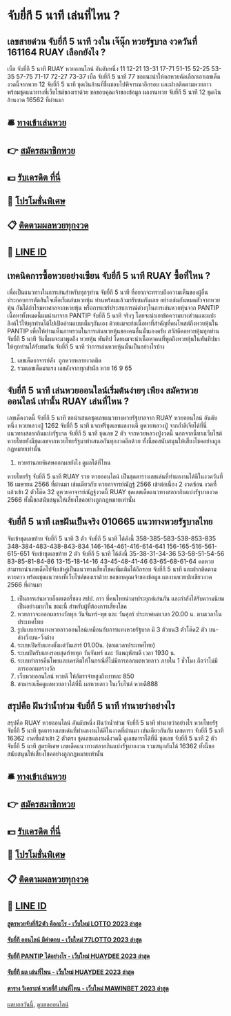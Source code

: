 # จับยี่กี 5 นาที เล่นที่ไหน ?
## เลขสายด่วน จับยี่กี 5 นาที วงใน เจ๊นุ๊ก หวยรัฐบาล งวดวันที่ 161164 RUAY เลือกยังไง ?
เบิ้ล จับยี่กี 5 นาที RUAY หวยออนไลน์ อันดับหนึ่ง 11
12-21
13-31
17-71
51-15
52-25
53-35
57-75
71-17
72-27
73-37
เบิ้ล จับยี่กี 5 นาที 77
ขอแนะนำให้คอหวยคัดเลือกเอาเลขเด็ดงวดนี้จากหวย 12 จับยี่กี 5 นาที ชุดเงินล้านที่ชื่นชอบไปพิจารณาอีกรอบ และฝากติดตามหวยลาว พร้อมชุดแนวทางที่เว็บไซต์ของเราด้วย
ขอขอบคุณเจ้าของข้อมูล
ผลงานหวย จับยี่กี 5 นาที 12 ชุดเงินล้านงวด 16562 ที่ผ่านมา


## 🛎 [ทางเข้าเล่นหวย](https://bit.ly/3BG5bNw)
## 👉 [สมัครสมาชิกหวย](https://bit.ly/3BG5bNw)
## 💵 [รับเครดิต ที่นี่](https://bit.ly/3C3mvgS)
## 👑 [โปรโมชั่นพิเศษ](https://bit.ly/3C3mvgS)
## 📋 [ติดตามผลหวยทุกงวด](https://bit.ly/3C3mvgS)
## 📱 [LINE ID](https://bit.ly/3C3mvgS)

## เทคนิคการซื้อหวยอย่างเซียน จับยี่กี 5 นาที RUAY ซื้อที่ไหน ?
เพื่อเป็นแนวทางในการเล่นสำหรับทุกๆท่าน จับยี่กี 5 นาที ที่อยากจะทราบถึงความเห็นของผู้อื่นประกอบการตัดสินใจเพื่อเริ่มเล่นหวยหุ้น ท่านพร้อมแล้วมารับชมกันเลย
อย่างเช่นกันหมดตัวจากหวยหุ้น กันได้กำไรมหาศาลจากหวยหุ้น หรือการแชร์ประสบการณ์ต่างๆในการเล่นหวยหุ้นจาก PANTIP
เนื้อหาทั้งหมดนี้ผมนำมาจาก PANTIP จับยี่กี 5 นาที จริงๆ โดยจะนำเอาข้อความบางส่วนและแปะลิงค์ไว้ให้ทุกท่านได้ไปเปิดอ่านแบบเต็มๆกันเอง ด้วยผมจะย่อเนื้อหาที่สำคัญที่คนโพสต์ถึงหวยหุ้นใน PANTIP เพื่อให้ท่านเห็นภาพรวมในการเล่นหวยหุ้นของคนอื่นนั่นเองครับ
สวัสดีคอหวยหุ้นทุกท่าน จับยี่กี 5 นาที วันนี้ผมจะมาพูดถึง หวยหุ้น พันทิป โดยผมจะนำเนื้อหาคนที่พูดถึงหวยหุ้นในพันทิปมาให้ทุกท่านได้รับชมกัน จับยี่กี 5 นาที ว่าการเล่นหวยหุ้นนั้นเป็นอย่างไรบ้าง
1. เลขเด็ดอาจารย์ดัง  ถูกหวยหลายงวดติด
2. รวมเลขเด็ดมาแรง เลขดังจากทุกสำนัก หวย 16 9 65

## จับยี่กี 5 นาที เล่นหวยออนไลน์เริ่มต้นง่ายๆ เพียง สมัครหวยออนไลน์ เท่านั้น RUAY เล่นที่ไหน ?
เลขเด็ดงวดนี้ จับยี่กี 5 นาที ขอนำเสนอชุดเลขแนวทางหวยรัฐบาลจาก RUAY หวยออนไลน์ อันดับหนึ่ง หวยหลวงปู่ 1262 จับยี่กี 5 นาที แจกฟรีชุดเลขผลงานดี ดูหวยหลวงปู่ จากถ้ำลิเจียได้ที่นี่ แนวทางสลากกินแบ่งรัฐบาล จับยี่กี 5 นาที ชุดเลข 2 ตัว จากหวยหลวงปู่งวดนี้ นอกจากนี้ทางเว็บไซต์หวยไทยยังมีชุดเลขจากหวยไทยรัฐมาทำเสนอกันทุกงวดอีกด้วย ทั้งนี้ขอสนับสนุนให้เสี่ยงโชคอย่างถูกกฎหมายเท่านั้น
1. หวยฮานอยพิเศษออกผลยังไง ดูผลได้ที่ไหน

หวยไทยรัฐ จับยี่กี 5 นาที RUAY รวย หวยออนไลน์ เป็นชุดตารางเลขเด่นที่ทำผลงานได้ดีในงวดวันที่ 16 เมษายน 2566 ที่ผ่านมา เช่นเดียวกับ หวยอาจารย์ณัฏฐ์ 2566 เข้าต่อเนื่อง 2 งวดซ้อน งวดที่แล้วเข้า 2 ตัวโต๊ด 32 ดูหวยอาจารย์ณัฏฐ์งวดนี้ RUAY ชุดเลขเด็ดแนวทางสลากกินแบ่งรัฐบาลงวด 2566 ทั้งนี้ขอสนับสนุนให้เสี่ยงโชคอย่างถูกกฎหมายเท่านั้น

## จับยี่กี 5 นาที เลขฝันเป็นจริง 010665 แนวทางหวยรัฐบาลไทย
จับเข้าชุดเลขท้าย จับยี่กี 5 นาที 3 ตัว จับยี่กี 5 นาที ได้ดังนี้
358-385-583-538-853-835
348-384-483-438-843-834
146-164-461-416-614-641
156-165-516-561-615-651
จับเข้าชุดเลขท้าย 2 ตัว จับยี่กี 5 นาที ได้ดังนี้
35-38-31-34-36
53-58-51-54-56
83-85-81-84-86
13-15-18-14-16
43-45-48-41-46
63-65-68-61-64
คอหวยสามารถนำเลขเด็ดไปจับเข้าคู่เป็นแนวทางเสี่ยงโชคเพิ่มเติมได้อีกรอบ จับยี่กี 5 นาที และฝากติดตามหวยลาว พร้อมชุดแนวทางที่เว็บไซต์ของเราด้วย
ขอขอบคุณเจ้าของข้อมูล
ผลงานหวยปกเขียวงวด 2566 ที่ผ่านมา
1. เป็นการเล่นหวยล็อตเตอรี่ของ สปป. ลาว ที่คนไทยนำมาประยุกต์เล่นกัน และกำลังได้รับความนิยมเป็นอย่างมากใน ขณะนี้ สำหรับผู้ที่ต้องการเสี่ยงโชค
2. หวยลาวจะออกผลรางวัลทุก วันจันทร์-พุธ และ วันศุกร์ ประกาศผลเวลา 20.00 น. ตามเวลาในประเทศไทย
3. รูปแบบการแทงหวยลาวออนไลน์เหมือนกับการแทงหวยรัฐบาล มี 3 ตัวบน3 ตัวโต๊ด2 ตัว บน-ล่างวิ่งบน-วิ่งล่าง
4. ระบบเปิดรับเเทงตั้งเเต่วันเสาร์ 01.00น. (ตามเวลาประเทศไทย)
5. ระบบปิดรับแทงรอบสุดท้ายทุก วันจันทร์ และ วันพฤหัสบดี เวลา 1930 น.
6. ระบบทำการคืนโพยเเละเครดิตให้ในกรณีที่ไม่มีการออกผลหวยลาว ภายใน 1 ชั่วโมง ถือว่าไม่มีการออกผลรางวัล
7. เว็บหวยออนไลน์ หวยดี ให้อัตราจ่ายสูงถึงบาทละ 850
8. สามารถเช็คดูผลหวยลาวได้ที่นี้ ผลหวยลาว ในเว็บไซต์ หวยดี888

## สรุปคือ ฝันว่าน้ำท่วม จับยี่กี 5 นาที ทำนายว่าอย่างไร
สรุปคือ RUAY หวยออนไลน์ อันดับหนึ่ง ฝันว่าน้ำท่วม จับยี่กี 5 นาที ทำนายว่าอย่างไร หวยไทยรัฐ จับยี่กี 5 นาที ชุดตารางเลขเด่นที่ทำผลงานได้ดีในงวดที่ผ่านมา เช่นเดียวกันกับ เลขดารา จับยี่กี 5 นาที 16362 งวดที่แล้วเข้า 2 ตัวตรง ชุดเลขผลงานดีงวดนี้ ดูเลขดาราได้ที่นี่ ชุดเลข จับยี่กี 5 นาที 2 ตัว จับยี่กี 5 นาที สูตรพิเศษ เลขเด็ดแนวทางสลากกินแบ่งรัฐบาลงวด รวมสนุกกันได้ 16362 ทั้งนี้ขอสนับสนุนให้เสี่ยงโชคอย่างถูกกฎหมายเท่านั้น

## 🛎 [ทางเข้าเล่นหวย](https://bit.ly/3BG5bNw)
## 👉 [สมัครสมาชิกหวย](https://bit.ly/3BG5bNw)
## 💵 [รับเครดิต ที่นี่](https://bit.ly/3C3mvgS)
## 👑 [โปรโมชั่นพิเศษ](https://bit.ly/3C3mvgS)
## 📋 [ติดตามผลหวยทุกงวด](https://bit.ly/3C3mvgS)
## 📱 [LINE ID](https://bit.ly/3C3mvgS)

#### [สูตรหวยจับยี่กี2ตัว คืออะไร - เว็บใหม่ LOTTO 2023 ล่าสุด](https://atom.io/themes/สูตรหวยจับยี่กี2ตัว%20คืออะไร%20-%20เว็บใหม่%20lotto%202023%20ล่าสุด)
#### [จับยี่กี ออนไลน์ มีคำตอบ - เว็บใหม่ 77LOTTO 2023 ล่าสุด](https://atom.io/themes/จับยี่กี%20ออนไลน์%20มีคำตอบ%20-%20เว็บใหม่%2077lotto%202023%20ล่าสุด)
#### [จับยี่กี PANTIP ได้อย่างไร - เว็บใหม่ HUAYDEE 2023 ล่าสุด](https://atom.io/themes/จับยี่กี%20pantip%20ได้อย่างไร%20-%20เว็บใหม่%20huaydee%202023%20ล่าสุด)
#### [จับยี่กี ผล เล่นที่ไหน - เว็บใหม่ HUAYDEE 2023 ล่าสุด](https://atom.io/themes/จับยี่กี%20ผล%20เล่นที่ไหน%20-%20เว็บใหม่%20huaydee%202023%20ล่าสุด)
#### [ตาราง วิเคราะห์ หวยยี่กี เล่นที่ไหน - เว็บใหม่ MAWINBET 2023 ล่าสุด](https://atom.io/themes/ตาราง%20วิเคราะห์%20หวยยี่กี%20เล่นที่ไหน%20-%20เว็บใหม่%20mawinbet%202023%20ล่าสุด)

[ผลบอลวันนี้](https://siamsport.tv "ผลบอลวันนี้"), [ดูบอลออนไลน์](https://siamsport.tv/ดูบอลสด "ดูบอลออนไลน์")